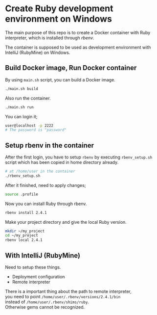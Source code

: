 # Create Ruby development environment on Windows

The main purpose of this repo is to create a Docker container with Ruby interpreter,
which is installed through *rbenv*.

The container is supposed to be used as development environment with IntelliJ (RubyMine) on Windows.

## Build Docker image, Run Docker container

By using `main.sh` script, you can build a Docker image.

```bash
./main.sh build
```

Also run the container.

```bash
./main.sh run
```

You can login it;

```bash
user@localhost -p 2222
# The password is "password"
```

## Setup rbenv in the container

After the first login, you have to setup `rbenv` by executing `rbenv_setup.sh` script
which has been copied in home directory already.

```bash
# at /home/user in the container
./rbenv_setup.sh
```

After it finished, need to apply changes;

```bash
source .profile
```

Now you can install Ruby through rbenv.

```bash
rbenv install 2.4.1
```

Make your project directory and give the local Ruby version.

```bash
mkdir ~/my_project
cd ~/my_project
rbenv local 2.4.1
```

## With IntelliJ (RubyMine)

Need to setup these things.

- Deployment configuration
- Remote interpreter

There is a important thing about the path to remote interpreter,  
you need to point `/home/user/.rbenv/versions/2.4.1/bin`  
instead of `/home/user/.rbenv/shims/ruby`.  
Otherwise gems cannot be recognized.

